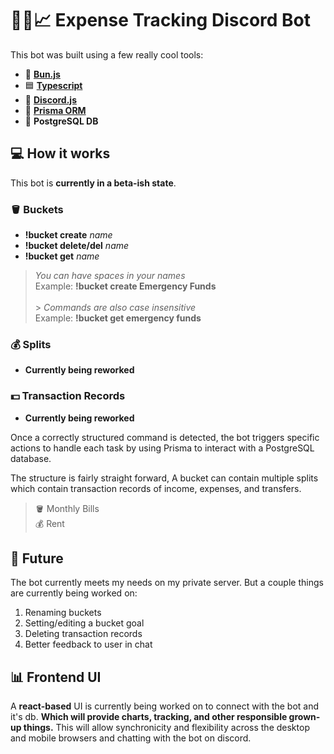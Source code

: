 # 🤖💸📈 Expense Tracking Discord Bot

This bot was built using a few really cool tools:

- 🥟 **[Bun.js](https://bun.sh/)**
- 🟦 **[Typescript](https://www.typescriptlang.org/)**
- 🤖 **[Discord.js](https://discord.js.org/)**
- 🔼 **[Prisma ORM](https://www.prisma.io/)**
- 🐘 **PostgreSQL DB**

## 💻 How it works

This bot is **currently in a beta-ish state**.

### 🪣 Buckets

- **!bucket create** _name_
- **!bucket delete/del** _name_
- **!bucket get** _name_

> _You can have spaces in your names_<br/>
> Example: **!bucket create Emergency Funds <br/><br/>** > _Commands are also case insensitive_<br/>
> Example: **!bucket get emergency funds**

### 💰 Splits

- **Currently being reworked**

### 💵 Transaction Records

- **Currently being reworked**

Once a correctly structured command is detected, the bot triggers specific actions to handle each task by using Prisma to interact with a PostgreSQL database.

The structure is fairly straight forward, A bucket can contain multiple splits which contain transaction records of income, expenses, and transfers.

> 🪣 Monthly Bills<br/>
> 💰 Rent

## 🔮 Future

The bot currently meets my needs on my private server. But a couple things are currently being worked on:

1. Renaming buckets
2. Setting/editing a bucket goal
3. Deleting transaction records
4. Better feedback to user in chat

## 📊 Frontend UI

A **react-based** UI is currently being worked on to connect with the bot and it's db. **Which will provide charts, tracking, and other responsible grown-up things.** This will allow synchronicity and flexibility across the desktop and mobile browsers and chatting with the bot on discord.
